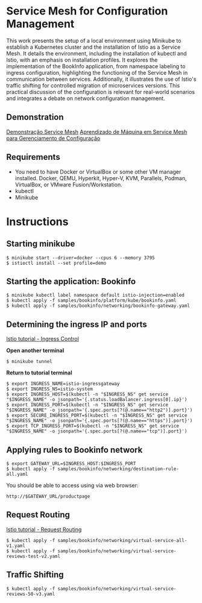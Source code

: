 # Service Mesh for Configuration Management
This work presents the setup of a local environment using Minikube to establish a Kubernetes cluster and the installation of Istio as a Service Mesh. It details the environment, including the installation of kubectl and Istio, with an emphasis on installation profiles. It explores the implementation of the BookInfo application, from namespace labeling to ingress configuration, highlighting the functioning of the Service Mesh in communication between services. Additionally, it illustrates the use of Istio's traffic shifting for controlled migration of microservices versions. This practical discussion of the configuration is relevant for real-world scenarios and integrates a debate on network configuration management.

## Demonstration
[Demonstração Service Mesh](https://youtu.be/Qev_sj1JK2A)
[Aprendizado de Máquina em Service Mesh para Gerenciamento de Configuração](https://www.youtube.com/watch?v=jh-m0Gh2HAI)

## Requirements
* You need to have Docker or VirtualBox or some other VM manager installed. Docker, QEMU, Hyperkit, Hyper-V, KVM, Parallels, Podman, VirtualBox, or VMware Fusion/Workstation.
* kubectl
* Minikube

# Instructions
## Starting minikube
```
$ minikube start --driver=docker --cpus 6 --memory 3795
$ istioctl install --set profile=demo
```

## Starting the application: Bookinfo

```
$ minikube kubectl label namespace default istio-injection=enabled
$ kubectl apply -f samples/bookinfo/platform/kube/bookinfo.yaml
$ kubectl apply -f samples/bookinfo/networking/bookinfo-gateway.yaml
```

## Determining the ingress IP and ports
[Istio tutorial - Ingress Control](https://istio.io/latest/docs/tasks/traffic-management/ingress/ingress-control/#determining-the-ingress-ip-and-ports)

**Open another terminal**
```
$ minikube tunnel
```

**Return to tutorial terminal**
```
$ export INGRESS_NAME=istio-ingressgateway
$ export INGRESS_NS=istio-system
$ export INGRESS_HOST=$(kubectl -n "$INGRESS_NS" get service "$INGRESS_NAME" -o jsonpath='{.status.loadBalancer.ingress[0].ip}')
$ export INGRESS_PORT=$(kubectl -n "$INGRESS_NS" get service "$INGRESS_NAME" -o jsonpath='{.spec.ports[?(@.name=="http2")].port}')
$ export SECURE_INGRESS_PORT=$(kubectl -n "$INGRESS_NS" get service "$INGRESS_NAME" -o jsonpath='{.spec.ports[?(@.name=="https")].port}')
$ export TCP_INGRESS_PORT=$(kubectl -n "$INGRESS_NS" get service "$INGRESS_NAME" -o jsonpath='{.spec.ports[?(@.name=="tcp")].port}')
```

## Applying rules to Bookinfo network

```
$ export GATEWAY_URL=$INGRESS_HOST:$INGRESS_PORT
$ kubectl apply -f samples/bookinfo/networking/destination-rule-all.yaml
```

You should be able to access using via web browser:

```http://$GATEWAY_URL/productpage```

## Request Routing

[Istio tutorial - Request Routing](https://istio.io/latest/docs/tasks/traffic-management/request-routing/)

```
$ kubectl apply -f samples/bookinfo/networking/virtual-service-all-v1.yaml
$ kubectl apply -f samples/bookinfo/networking/virtual-service-reviews-test-v2.yaml
```

## Traffic Shifting
```
$ kubectl apply -f samples/bookinfo/networking/virtual-service-reviews-50-v3.yaml
```



